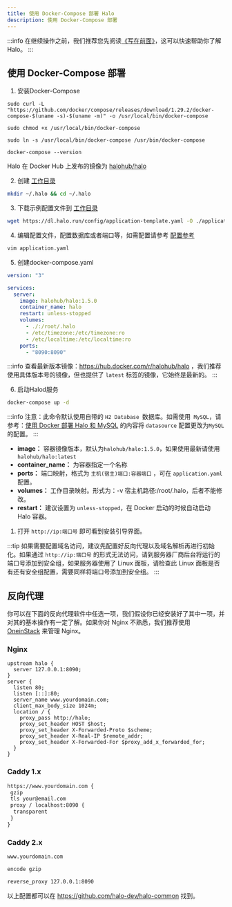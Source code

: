 ```yaml
---
title: 使用 Docker-Compose 部署 Halo
description: 使用 Docker-Compose 部署
---
```


:::info
在继续操作之前，我们推荐您先阅读[《写在前面》](../prepare)，这可以快速帮助你了解 Halo。
:::

## 使用 Docker-Compose 部署

1. 安装Docker-Compose
   


```
sudo curl -L "https://github.com/docker/compose/releases/download/1.29.2/docker-compose-$(uname -s)-$(uname -m)" -o /usr/local/bin/docker-compose

sudo chmod +x /usr/local/bin/docker-compose

sudo ln -s /usr/local/bin/docker-compose /usr/bin/docker-compose

docker-compose --version
```


Halo 在 Docker Hub 上发布的镜像为 [halohub/halo](https://hub.docker.com/r/halohub/halo)

2. 创建 [工作目录](../prepare#工作目录)

```bash
mkdir ~/.halo && cd ~/.halo
```

3. 下载示例配置文件到 [工作目录](../prepare#工作目录)

```bash
wget https://dl.halo.run/config/application-template.yaml -O ./application.yaml
```

4. 编辑配置文件，配置数据库或者端口等，如需配置请参考 [配置参考](../config)

```bash
vim application.yaml
```

5. 创建docker-compose.yaml

```yaml
version: "3"

services:
  server:
    image: halohub/halo:1.5.0
    container_name: halo
    restart: unless-stopped
    volumes:
      - ./:/root/.halo
      - /etc/timezone:/etc/timezone:ro
      - /etc/localtime:/etc/localtime:ro
    ports:
      - "8090:8090"
```
    

:::info
查看最新版本镜像：<https://hub.docker.com/r/halohub/halo> ，我们推荐使用具体版本号的镜像，但也提供了 `latest` 标签的镜像，它始终是最新的。
:::

6. 启动Halod服务

```bash
docker-compose up -d
```

:::info
注意：此命令默认使用自带的 `H2 Database `数据库。如需使用` MySQL`，请参考：[使用 Docker 部署 Halo 和 MySQL](./other/docker-mysql) 的内容将 `datasource` 配置更改为`MySQL`的配置。
:::

- **image：** 容器镜像版本，默认为`halohub/halo:1.5.0`，如果使用最新请使用 `halohub/halo:latest`
- **container_name：** 为容器指定一个名称
- **ports：** 端口映射，格式为 `主机(宿主)端口:容器端口` ，可在 `application.yaml` 配置。
- **volumes：** 工作目录映射。形式为：-v 宿主机路径:/root/.halo，后者不能修改。
- **restart：** 建议设置为 `unless-stopped`，在 Docker 启动的时候自动启动 Halo 容器。

1. 打开 `http://ip:端口号` 即可看到安装引导界面。

:::tip
如果需要配置域名访问，建议先配置好反向代理以及域名解析再进行初始化。如果通过 `http://ip:端口号` 的形式无法访问，请到服务器厂商后台将运行的端口号添加到安全组，如果服务器使用了 Linux 面板，请检查此 Linux 面板是否有还有安全组配置，需要同样将端口号添加到安全组。
:::

## 反向代理

你可以在下面的反向代理软件中任选一项，我们假设你已经安装好了其中一项，并对其的基本操作有一定了解。如果你对 Nginx 不熟悉，我们推荐使用 [OneinStack](./other/oneinstack) 来管理 Nginx。

### Nginx

```nginx
upstream halo {
  server 127.0.0.1:8090;
}
server {
  listen 80;
  listen [::]:80;
  server_name www.yourdomain.com;
  client_max_body_size 1024m;
  location / {
    proxy_pass http://halo;
    proxy_set_header HOST $host;
    proxy_set_header X-Forwarded-Proto $scheme;
    proxy_set_header X-Real-IP $remote_addr;
    proxy_set_header X-Forwarded-For $proxy_add_x_forwarded_for;
  }
}
```

### Caddy 1.x

```txt
https://www.yourdomain.com {
 gzip
 tls your@email.com
 proxy / localhost:8090 {
  transparent
 }
}
```

### Caddy 2.x

```txt
www.yourdomain.com

encode gzip

reverse_proxy 127.0.0.1:8090
```

以上配置都可以在 <https://github.com/halo-dev/halo-common> 找到。
